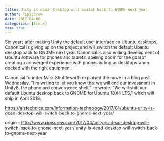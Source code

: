 ```yaml
---
title: Unity is dead- Desktop will switch back to GNOME next year
author: PipisCrew
date: 2017-04-06
categories: [linux]
toc: true
---
```


Six years after making Unity the default user interface on Ubuntu desktops, Canonical is giving up on the project and will switch the default Ubuntu desktop back to GNOME next year. Canonical is also ending development of Ubuntu software for phones and tablets, spelling doom for the goal of creating a converged experience with phones acting as desktops when docked with the right equipment.

Canonical founder Mark Shuttleworth explained the move in a blog post Wednesday. "I’m writing to let you know that we will end our investment in Unity8, the phone and convergence shell," he wrote. "We will shift our default Ubuntu desktop back to GNOME for Ubuntu 18.04 LTS," which will ship in April 2018.

https://arstechnica.com/information-technology/2017/04/ubuntu-unity-is-dead-desktop-will-switch-back-to-gnome-next-year/

origin - http://www.pipiscrew.com/2017/04/unity-is-dead-desktop-will-switch-back-to-gnome-next-year/ unity-is-dead-desktop-will-switch-back-to-gnome-next-year